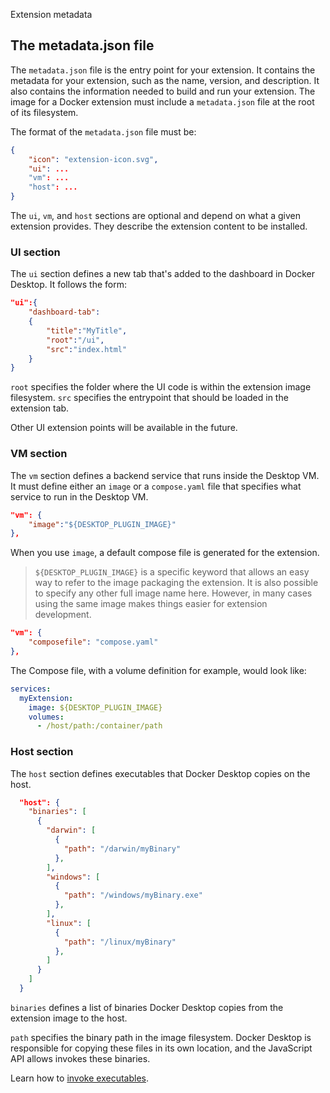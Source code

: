 Extension metadata


## The metadata.json file

The `metadata.json` file is the entry point for your extension. It contains the metadata for your extension, such as the
name, version, and description. It also contains the information needed to build and run your extension. The image for
a Docker extension must include a `metadata.json` file at the root of its filesystem.

The format of the `metadata.json` file must be:

```json
{
    "icon": "extension-icon.svg",
    "ui": ...
    "vm": ...
    "host": ...
}
```

The `ui`, `vm`, and `host` sections are optional and depend on what a given extension provides. They describe the extension content to be installed.

### UI section

The `ui` section defines a new tab that's added to the dashboard in Docker Desktop. It follows the form:

```json
"ui":{
    "dashboard-tab":
    {
        "title":"MyTitle",
        "root":"/ui",
        "src":"index.html"
    }
}
```

`root` specifies the folder where the UI code is within the extension image filesystem.
`src` specifies the entrypoint that should be loaded in the extension tab.

Other UI extension points will be available in the future.

### VM section

The `vm` section defines a backend service that runs inside the Desktop VM. It must define either an `image` or a
`compose.yaml` file that specifies what service to run in the Desktop VM.

```json
"vm": {
    "image":"${DESKTOP_PLUGIN_IMAGE}"
},
```

When you use `image`, a default compose file is generated for the extension.

> `${DESKTOP_PLUGIN_IMAGE}` is a specific keyword that allows an easy way to refer to the image packaging the extension.
> It is also possible to specify any other full image name here. However, in many cases using the same image makes
> things easier for extension development.

```json
"vm": {
    "composefile": "compose.yaml"
},
```

The Compose file, with a volume definition for example, would look like:

```yaml
services:
  myExtension:
    image: ${DESKTOP_PLUGIN_IMAGE}
    volumes:
      - /host/path:/container/path
```

### Host section

The `host` section defines executables that Docker Desktop copies on the host.

```json
  "host": {
    "binaries": [
      {
        "darwin": [
          {
            "path": "/darwin/myBinary"
          },
        ],
        "windows": [
          {
            "path": "/windows/myBinary.exe"
          },
        ],
        "linux": [
          {
            "path": "/linux/myBinary"
          },
        ]
      }
    ]
  }
```

`binaries` defines a list of binaries Docker Desktop copies from the extension image to the host.

`path` specifies the binary path in the image filesystem. Docker Desktop is responsible for copying these files in its own location, and the JavaScript API allows invokes these binaries.

Learn how to [invoke executables](../guides/invoke-host-binaries.md).
